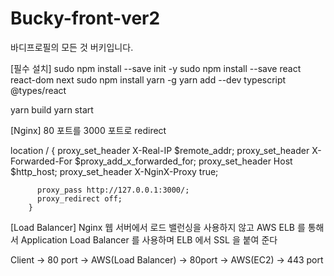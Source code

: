 # Bucky-front-ver2
바디프로필의 모든 것 버키입니다.


[필수 설치]
sudo npm install --save init -y
sudo npm install --save react react-dom next 
sudo npm install yarn -g
yarn add --dev typescript @types/react

yarn build 
yarn start


[Nginx]
80 포트를 3000 포트로 redirect 

location / {
          proxy_set_header X-Real-IP $remote_addr;
          proxy_set_header X-Forwarded-For $proxy_add_x_forwarded_for;
          proxy_set_header Host $http_host;
          proxy_set_header X-NginX-Proxy true;

          proxy_pass http://127.0.0.1:3000/;
          proxy_redirect off;
        }


[Load Balancer]
Nginx 웹 서버에서 로드 밸런싱을 사용하지 않고 
AWS ELB 를 통해서 Application Load Balancer 를 사용하며 ELB 에서 
SSL 을 붙여 준다 

Client  ->   80 port -> AWS(Load Balancer) -> 80port -> AWS(EC2)
        ->  443 port 
